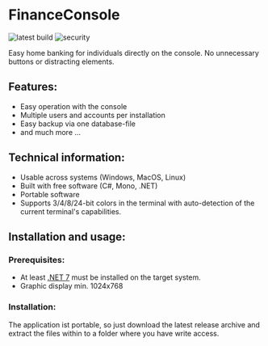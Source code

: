 # FinanceConsole

![latest build](https://github.com/LeonTutte/FinanceConsole/actions/workflows/dotnet.yml/badge.svg)
![security](https://github.com/LeonTutte/FinanceConsole/actions/workflows/codeql.yml/badge.svg)

Easy home banking for individuals directly on the console. No unnecessary buttons or distracting elements.

## Features:
- Easy operation with the console
- Multiple users and accounts per installation
- Easy backup via one database-file
- and much more ...

## Technical information:
- Usable across systems (Windows, MacOS, Linux)
- Built with free software (C#, Mono, .NET)
- Portable software
- Supports 3/4/8/24-bit colors in the terminal with auto-detection of the current terminal's capabilities.

## Installation and usage:

### Prerequisites:
* At least [.NET 7](https://dotnet.microsoft.com/en-us/download/dotnet/7.0) must be installed on the target system.
* Graphic display min. 1024x768

### Installation:
The application ist portable, so just download the latest release archive and extract the files within to a folder where you have write access.
